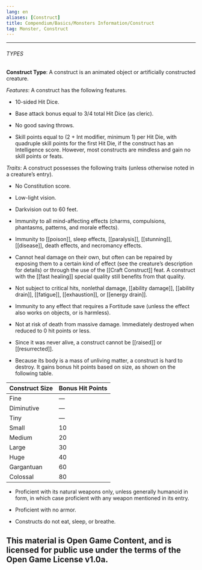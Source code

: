 ```yaml
---
lang: en
aliases: [Construct]
title: Compendium/Basics/Monsters Information/Construct
tag: Monster, Construct
---
```


---

###### TYPES

**Construct Type**: A construct is an animated object or artificially constructed creature.

_Features_: A construct has the following features.

- 10-sided Hit Dice.
    
- Base attack bonus equal to 3/4 total Hit Dice (as cleric).
    
- No good saving throws.
    
- Skill points equal to (2 + Int modifier, minimum 1) per Hit Die, with quadruple skill points for the first Hit Die, if the construct has an Intelligence score. However, most constructs are mindless and gain no skill points or feats.
    

_Traits_: A construct possesses the following traits (unless otherwise noted in a creature’s entry).

- No Constitution score.
    
- Low-light vision.
    
- Darkvision out to 60 feet.
    
- Immunity to all mind-affecting effects (charms, compulsions, phantasms, patterns, and morale effects).
    
- Immunity to [[poison]], sleep effects, [[paralysis]], [[stunning]], [[disease]], death effects, and necromancy effects.
    
- Cannot heal damage on their own, but often can be repaired by exposing them to a certain kind of effect (see the creature’s description for details) or through the use of the [[Craft Construct]] feat. A construct with the [[fast healing]] special quality still benefits from that quality.
    
- Not subject to critical hits, nonlethal damage, [[ability damage]], [[ability drain]], [[fatigue]], [[exhaustion]], or [[energy drain]].
    
- Immunity to any effect that requires a Fortitude save (unless the effect also works on objects, or is harmless).
    
- Not at risk of death from massive damage. Immediately destroyed when reduced to 0 hit points or less.
    
- Since it was never alive, a construct cannot be [[raised]] or [[resurrected]].
    
- Because its body is a mass of unliving matter, a construct is hard to destroy. It gains bonus hit points based on size, as shown on the following table.
    

|Construct Size|Bonus Hit Points|
|---|---|
|Fine|—|
|Diminutive|—|
|Tiny|—|
|Small|10|
|Medium|20|
|Large|30|
|Huge|40|
|Gargantuan|60|
|Colossal|80|

- Proficient with its natural weapons only, unless generally humanoid in form, in which case proficient with any weapon mentioned in its entry.
    
- Proficient with no armor.
    
- Constructs do not eat, sleep, or breathe.
    

  
This material is Open Game Content, and is licensed for public use under
the terms of the Open Game License v1.0a.
---